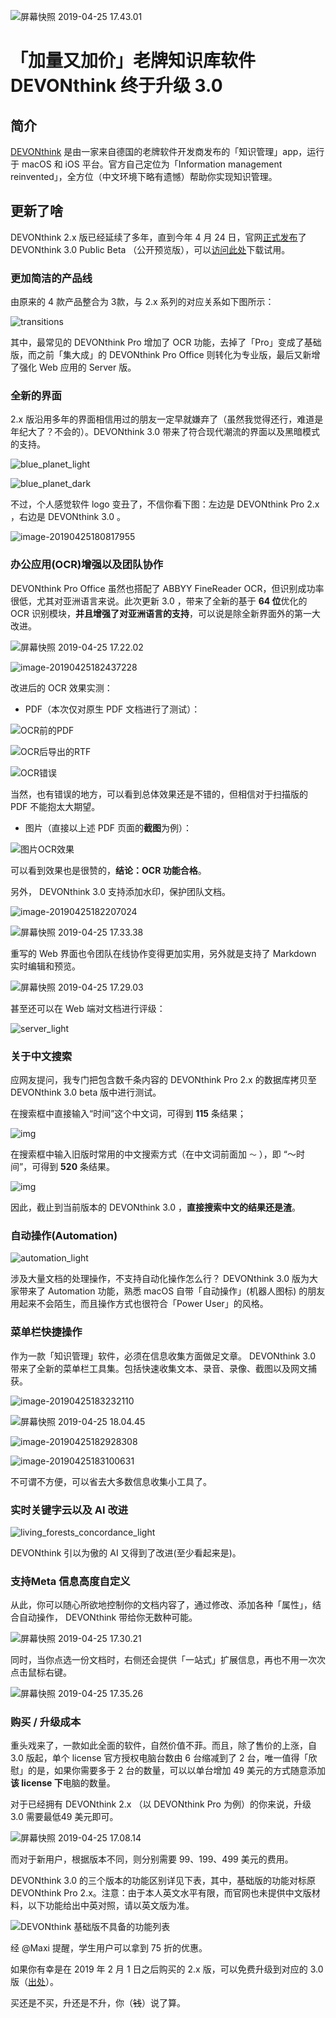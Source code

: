![屏幕快照 2019-04-25 17.43.01](https://ws3.sinaimg.cn/large/006tNc79ly1g2g3xvn403j31ky0u0x6p.jpg)

# 「加量又加价」老牌知识库软件 DEVONthink 终于升级 3.0

## 简介
[DEVONthink](https://www.devontechnologies.com) 是由一家来自德国的老牌软件开发商发布的「知识管理」app，运行于 macOS 和 iOS 平台。官方自己定位为「Information management reinvented」，全方位（中文环境下略有遗憾）帮助你实现知识管理。

## 更新了啥

 DEVONthink 2.x 版已经延续了多年，直到今年 4 月 24 日，官网[正式发布](https://www.devontechnologies.com/blog/devonthink-30b1)了 DEVONthink 3.0 Public Beta （公开预览版），可以[访问此处](https://www.devontechnologies.com/apps/devonthink)下载试用。

### 更加简洁的产品线

由原来的 4 款产品整合为 3款，与 2.x 系列的对应关系如下图所示：

![transitions](https://ws2.sinaimg.cn/large/006tNc79ly1g2g3xwweduj31vm0u043b.jpg)

其中，最常见的 DEVONthink Pro 增加了 OCR 功能，去掉了「Pro」变成了基础版，而之前「集大成」的  DEVONthink Pro Office 则转化为专业版，最后又新增了强化 Web 应用的 Server 版。

### 全新的界面

2.x 版沿用多年的界面相信用过的朋友一定早就嫌弃了（虽然我觉得还行，难道是年纪大了？不会的）。DEVONthink  3.0 带来了符合现代潮流的界面以及黑暗模式的支持。

![blue_planet_light](https://ws4.sinaimg.cn/large/006tNc79ly1g2g3xxousuj31c00u0gxt.jpg)

![blue_planet_dark](https://ws4.sinaimg.cn/large/006tNc79ly1g2g3xylcwxj31c00u0amj.jpg)

不过，个人感觉软件 logo 变丑了，不信你看下图：左边是 DEVONthink Pro 2.x ，右边是 DEVONthink 3.0 。

![image-20190425180817955](https://ws4.sinaimg.cn/large/006tNc79ly1g2g3xyz6tvj306e03874z.jpg)

### 办公应用(OCR)增强以及团队协作

 DEVONthink Pro Office 虽然也搭配了 ABBYY FineReader OCR，但识别成功率很低，尤其对亚洲语言来说。此次更新 3.0 ，带来了全新的基于 **64 位**优化的 OCR 识别模块，**并且增强了对亚洲语言的支持**，可以说是除全新界面外的第一大改进。

![屏幕快照 2019-04-25 17.22.02](https://ws2.sinaimg.cn/large/006tNc79ly1g2g3xzmpqqj31a80t4tm8.jpg)

![image-20190425182437228](https://ws4.sinaimg.cn/large/006tNc79ly1g2g3y0gaikj30l606m44j.jpg)

改进后的 OCR 效果实测：

- PDF（本次仅对原生 PDF 文档进行了测试）：

![OCR前的PDF](https://ws3.sinaimg.cn/large/006tNc79ly1g2g3y1iagyj30xb0u07ny.jpg)

![OCR后导出的RTF](https://ws3.sinaimg.cn/large/006tNc79ly1g2g3y2kwl1j30u00ui4o1.jpg)

![OCR错误](https://ws2.sinaimg.cn/large/006tNc79ly1g2g3y3btryj30ss08cwgv.jpg)

当然，也有错误的地方，可以看到总体效果还是不错的，但相信对于扫描版的 PDF 不能抱太大期望。

- 图片（直接以上述 PDF 页面的**截图**为例）：

![图片OCR效果](https://ws4.sinaimg.cn/large/006tNc79ly1g2g3y47yraj30u00u77ot.jpg)

可以看到效果也是很赞的，**结论：OCR 功能合格**。

另外，  DEVONthink 3.0 支持添加水印，保护团队文档。

![image-20190425182207024](https://ws3.sinaimg.cn/large/006tNc79ly1g2g3y554cfj316g0u0wqj.jpg)

![屏幕快照 2019-04-25 17.33.38](https://ws2.sinaimg.cn/large/006tNc79ly1g2g3y5nepjj31310u0aqp.jpg)

重写的 Web 界面也令团队在线协作变得更加实用，另外就是支持了 Markdown 实时编辑和预览。

![屏幕快照 2019-04-25 17.29.03](https://ws4.sinaimg.cn/large/006tNc79ly1g2g3y61d5oj313o0pw0zm.jpg)

甚至还可以在 Web 端对文档进行评级：

![server_light](https://ws3.sinaimg.cn/large/006tNc79ly1g2g3y6nhe2j31c00u0dqh.jpg)

### 关于中文搜索

应网友提问，我专门把包含数千条内容的 DEVONthink Pro 2.x 的数据库拷贝至 DEVONthink 3.0 beta 版中进行测试。

在搜索框中直接输入“时间”这个中文词，可得到 **115** 条结果；

![img](https://ws1.sinaimg.cn/large/006tNc79ly1g2g3y6x3qsj315005etbq.jpg)

在搜索框中输入旧版时常用的中文搜索方式（在中文词前面加 `～` ），即 “～时间”，可得到 **520** 条结果。

![img](https://ws1.sinaimg.cn/large/006tNc79ly1g2g3y7fqa4j315005e773.jpg)

因此，截止到当前版本的 DEVONthink 3.0 ，**直接搜索中文的结果还是渣**。

### 自动操作(Automation)

![automation_light](https://ws4.sinaimg.cn/large/006tNc79ly1g2g3y7x269j31c00u0gua.jpg)

涉及大量文档的处理操作，不支持自动化操作怎么行？  DEVONthink 3.0 版为大家带来了 Automation 功能，熟悉 macOS 自带「自动操作」(机器人图标) 的朋友用起来不会陌生，而且操作方式也很符合「Power User」的风格。

### 菜单栏快捷操作

作为一款「知识管理」软件，必须在信息收集方面做足文章。 DEVONthink 3.0 带来了全新的菜单栏工具集。包括快速收集文本、录音、录像、截图以及网文捕获。

![image-20190425183232110](https://ws2.sinaimg.cn/large/006tNc79ly1g2g3y8icn6j30t20i8qch.jpg)

![屏幕快照 2019-04-25 18.04.45](https://ws1.sinaimg.cn/large/006tNc79ly1g2g3y9cx2pj30t40aswg6.jpg)

![image-20190425182928308](https://ws1.sinaimg.cn/large/006tNc79ly1g2g3ya78ojj30t40h8acd.jpg)

![image-20190425183100631](https://ws2.sinaimg.cn/large/006tNc79ly1g2g3yb7wmsj30t40g4416.jpg)

不可谓不方便，可以省去大多数信息收集小工具了。

### 实时关键字云以及 AI 改进

![living_forests_concordance_light](https://ws2.sinaimg.cn/large/006tNc79ly1g2g3yc8vgwj31c00u0tlx.jpg)

 DEVONthink 引以为傲的 AI 又得到了改进(至少看起来是)。

### 支持Meta 信息高度自定义

从此，你可以随心所欲地控制你的文档内容了，通过修改、添加各种「属性」，结合自动操作， DEVONthink 带给你无数种可能。

![屏幕快照 2019-04-25 17.30.21](https://ws1.sinaimg.cn/large/006tNc79ly1g2g3yd4adnj311j0u0k73.jpg)

同时，当你点选一份文档时，右侧还会提供「一站式」扩展信息，再也不用一次次点击鼠标右键。

![屏幕快照 2019-04-25 17.35.26](https://ws2.sinaimg.cn/large/006tNc79ly1g2g3ydiiruj30fk12otgw.jpg)

### 购买 / 升级成本

重头戏来了，一款如此全面的软件，自然价值不菲。而且，除了售价的上涨，自 3.0 版起，单个 license 官方授权电脑台数由 6 台缩减到了 2 台，唯一值得「欣慰」的是，如果你需要多于 2 台的数量，可以以单台增加  49 美元的方式随意添加**该 license 下**电脑的数量。

对于已经拥有  DEVONthink 2.x （以 DEVONthink Pro 为例）的你来说，升级 3.0 需要最低49 美元即可。

![屏幕快照 2019-04-25 17.08.14](https://ws2.sinaimg.cn/large/006tNc79ly1g2g3ye1xavj30nk0e0mye.jpg)

而对于新用户，根据版本不同，则分别需要 99、199、499 美元的费用。

DEVONthink 3.0 的三个版本的功能区别详见下表，其中，基础版的功能对标原 DEVONthink Pro 2.x。注意：由于本人英文水平有限，而官网也未提供中文版材料，以下功能给出中英对照，请以英文版为准。

![DEVONthink 基础版不具备的功能列表](https://ws1.sinaimg.cn/large/006tNc79ly1g2g3yehecdj30vk0pmtif.jpg)

经 @Maxi 提醒，学生用户可以拿到 75 折的优惠。

如果你有幸是在 2019 年 2 月 1 日之后购买的 2.x 版，可以免费升级到对应的 3.0 版（[出处](https://www.devontechnologies.com/blog/devonthink-30b1)）。

买还是不买，升还是不升，你（~~钱~~）说了算。